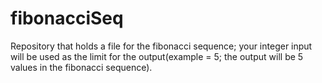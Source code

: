 # fibonacciSeq
Repository that holds a file for the fibonacci sequence; your integer input will be used as the limit for the output(example = 5; the output will be 5 values in the fibonacci sequence).
